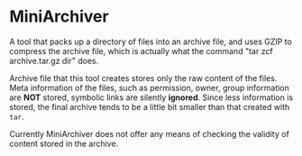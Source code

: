 MiniArchiver
============

A tool that packs up a directory of files into an archive file, and uses GZIP to compress the archive file, which is actually what the command "tar zcf archive.tar.gz dir" does.

Archive file that this tool creates stores only the raw content of the files. Meta information of the files, such as permission, owner, group information are **NOT** stored, symbolic links are silently **ignored**. Since less information is stored, the final archive tends to be a little bit smaller than that created with `tar`.

Currently MiniArchiver does not offer any means of checking the validity of content stored in the archive.
